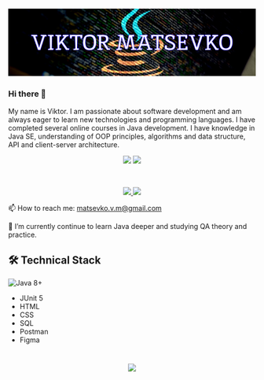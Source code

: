 ![Header](https://github.com/matsevkoVM/matsevkoVM/blob/main/assets/Frame%202710.png)
### Hi there 👋

<!--
**matsevkoVM/matsevkoVM** is a ✨ _special_ ✨ repository because its `README.md` (this file) appears on your GitHub profile.

Here are some ideas to get you started:

- 🔭 I’m currently working on ...
- 🌱 I’m currently learning ...
- 👯 I’m looking to collaborate on ...
- 🤔 I’m looking for help with ...
- 💬 Ask me about ...
- 📫 How to reach me: ...
- 😄 Pronouns: ...
- ⚡ Fun fact: ...
-->

My name is Viktor. I am passionate about software development and am always eager to learn new technologies and programming languages. I have completed several online courses in Java development. I have knowledge in Java SE, understanding of OOP principles, algorithms and data structure, API and client-server architecture. 

<p align='center'>
   <a href="https://github-readme-stats.vercel.app/api?username=matsevkoVM&show_icons=true&count_private=true"><img
           height=150
           src="https://github-readme-stats.vercel.app/api?username=matsevkoVM&show_icons=true&count_private=true"/></a>
   <a href="https://github.com/matsevkoVM/github-readme-stats"><img height=150
                                                                  src="https://github-readme-stats.vercel.app/api/top-langs/?username=matsevkoVM&layout=compact"/></a>
</p>
<br>
<p align='center'>
   <a href="https://www.linkedin.com/in/viktor-matsevko-b6ba6519a/" target="_blank" rel="noopener noreferer">
       <img src="https://img.shields.io/badge/linkedin-%230077B5.svg?&style=for-the-badge&logo=linkedin&logoColor=white"/>
   </a>
   <a href="https://t.me/matsevkoVM" target="_blank" rel="noopener noreferer">
       <img src="https://img.shields.io/badge/Telegram-2CA5E0?style=for-the-badge&logo=telegram&logoColor=white"/>
   </a>
   <br>
<p align='left'>
   📫 How to reach me: <a href='mailto:matsevko.v.m@gmail.com'>matsevko.v.m@gmail.com</a>
</p>

  🌱 I’m currently continue to learn Java deeper and studying QA theory and practice.

## 🛠 Technical Stack
![Java 8+](https://img.shields.io/badge/-Java-<COLOR>)
* JUnit 5
* HTML
* CSS
* SQL
* Postman
* Figma

<div align="center" style="margin: 40px 0">
   <a href="https://github.com/matsevkoVM/github-profile-views-counter">
       <img width="175px" src="https://komarev.com/ghpvc/?username=matsevkoVM&color=DE002D">
   </a>
</div>
